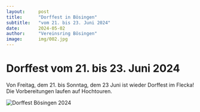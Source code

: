 ```yaml
---
layout:     post
title:      "Dorffest in Bösingen"
subtitle:   "vom 21. bis 23. Juni 2024"
date:       2024-05-02
author:     "Vereinsring Bösingen"
image:      img/002.jpg
---
```


# Dorffest vom 21. bis 23. Juni 2024

Von Freitag, dem 21. bis Sonntag, dem 23 Juni ist wieder Dorffest im Flecka! Die Vorbereitungen laufen auf Hochtouren.

![Dorffest Bösingen 2024](/img/df-logo.jpg)

